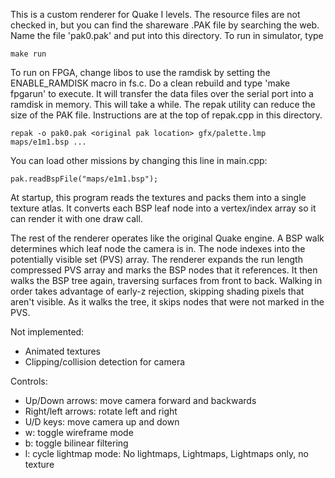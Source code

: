 This is a custom renderer for Quake I levels. The resource files are not checked 
in, but you can find the shareware .PAK file by searching the web. Name the file
'pak0.pak' and put into this directory. To run in simulator, type

    make run

To run on FPGA, change libos to use the ramdisk by setting the ENABLE_RAMDISK
macro in fs.c. Do a clean rebuild and type 'make fpgarun' to execute. It will
transfer the data files over the serial port into a ramdisk in memory. This
will take a while. The repak utility can reduce the size of the PAK file.
Instructions are at the top of repak.cpp in this directory.

    repak -o pak0.pak <original pak location> gfx/palette.lmp maps/e1m1.bsp ...

You can load other missions by changing this line in main.cpp:

	pak.readBspFile("maps/e1m1.bsp");

At startup, this program reads the textures and packs them into a single
texture atlas. It converts each BSP leaf node into a vertex/index array so it
can render it with one draw call.

The rest of the renderer operates like the original Quake engine. A BSP walk
determines which leaf node the camera is in. The node indexes into the
potentially visible set (PVS) array. The renderer expands the run length
compressed PVS array and marks the BSP nodes that it references. It then walks
the BSP tree again, traversing surfaces from front to back. Walking in order
takes advantage of early-z rejection, skipping shading pixels that aren't
visible. As it walks the tree, it skips nodes that were not marked in the PVS.

Not implemented:
- Animated textures
- Clipping/collision detection for camera

Controls:

- Up/Down arrows: move camera forward and backwards
- Right/left arrows: rotate left and right
- U/D keys: move camera up and down
- w: toggle wireframe mode
- b: toggle bilinear filtering
- l: cycle lightmap mode: No lightmaps, Lightmaps, Lightmaps only, no texture


